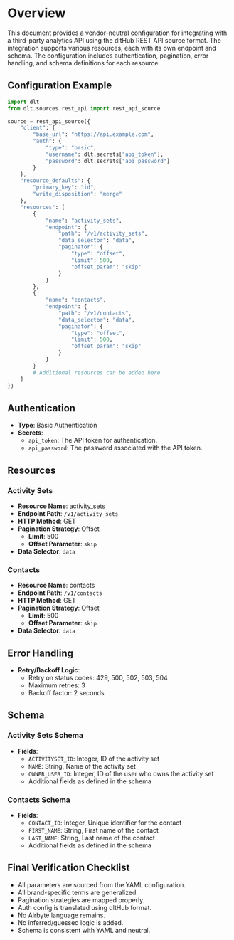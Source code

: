 # Overview

This document provides a vendor-neutral configuration for integrating with a third-party analytics API using the dltHub REST API source format. The integration supports various resources, each with its own endpoint and schema. The configuration includes authentication, pagination, error handling, and schema definitions for each resource.

## Configuration Example

```python
import dlt
from dlt.sources.rest_api import rest_api_source

source = rest_api_source({
    "client": {
        "base_url": "https://api.example.com",
        "auth": {
            "type": "basic",
            "username": dlt.secrets["api_token"],
            "password": dlt.secrets["api_password"]
        }
    },
    "resource_defaults": {
        "primary_key": "id",
        "write_disposition": "merge"
    },
    "resources": [
        {
            "name": "activity_sets",
            "endpoint": {
                "path": "/v1/activity_sets",
                "data_selector": "data",
                "paginator": {
                    "type": "offset",
                    "limit": 500,
                    "offset_param": "skip"
                }
            }
        },
        {
            "name": "contacts",
            "endpoint": {
                "path": "/v1/contacts",
                "data_selector": "data",
                "paginator": {
                    "type": "offset",
                    "limit": 500,
                    "offset_param": "skip"
                }
            }
        }
        # Additional resources can be added here
    ]
})
```

## Authentication

- **Type**: Basic Authentication
- **Secrets**: 
  - `api_token`: The API token for authentication.
  - `api_password`: The password associated with the API token.

## Resources

### Activity Sets

- **Resource Name**: activity_sets
- **Endpoint Path**: `/v1/activity_sets`
- **HTTP Method**: GET
- **Pagination Strategy**: Offset
  - **Limit**: 500
  - **Offset Parameter**: `skip`
- **Data Selector**: `data`

### Contacts

- **Resource Name**: contacts
- **Endpoint Path**: `/v1/contacts`
- **HTTP Method**: GET
- **Pagination Strategy**: Offset
  - **Limit**: 500
  - **Offset Parameter**: `skip`
- **Data Selector**: `data`

## Error Handling

- **Retry/Backoff Logic**:
  - Retry on status codes: 429, 500, 502, 503, 504
  - Maximum retries: 3
  - Backoff factor: 2 seconds

## Schema

### Activity Sets Schema

- **Fields**:
  - `ACTIVITYSET_ID`: Integer, ID of the activity set
  - `NAME`: String, Name of the activity set
  - `OWNER_USER_ID`: Integer, ID of the user who owns the activity set
  - Additional fields as defined in the schema

### Contacts Schema

- **Fields**:
  - `CONTACT_ID`: Integer, Unique identifier for the contact
  - `FIRST_NAME`: String, First name of the contact
  - `LAST_NAME`: String, Last name of the contact
  - Additional fields as defined in the schema

## Final Verification Checklist

- All parameters are sourced from the YAML configuration.
- All brand-specific terms are generalized.
- Pagination strategies are mapped properly.
- Auth config is translated using dltHub format.
- No Airbyte language remains.
- No inferred/guessed logic is added.
- Schema is consistent with YAML and neutral.